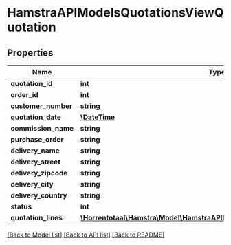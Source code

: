 # HamstraAPIModelsQuotationsViewQuotation

## Properties
Name | Type | Description | Notes
------------ | ------------- | ------------- | -------------
**quotation_id** | **int** |  | [optional] 
**order_id** | **int** |  | [optional] 
**customer_number** | **string** |  | [optional] 
**quotation_date** | [**\DateTime**](\DateTime.md) |  | [optional] 
**commission_name** | **string** |  | [optional] 
**purchase_order** | **string** |  | [optional] 
**delivery_name** | **string** |  | [optional] 
**delivery_street** | **string** |  | [optional] 
**delivery_zipcode** | **string** |  | [optional] 
**delivery_city** | **string** |  | [optional] 
**delivery_country** | **string** |  | [optional] 
**status** | **int** |  | [optional] 
**quotation_lines** | [**\Horrentotaal\Hamstra\Model\HamstraAPIModelsQuotationsViewQuotationLine[]**](HamstraAPIModelsQuotationsViewQuotationLine.md) |  | [optional] 

[[Back to Model list]](../README.md#documentation-for-models) [[Back to API list]](../README.md#documentation-for-api-endpoints) [[Back to README]](../README.md)


